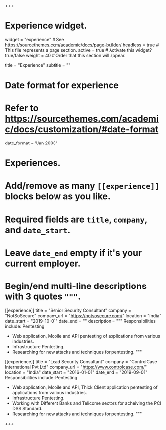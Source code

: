 +++
# Experience widget.
widget = "experience"  # See https://sourcethemes.com/academic/docs/page-builder/
headless = true  # This file represents a page section.
active = true  # Activate this widget? true/false
weight = 40  # Order that this section will appear.

title = "Experience"
subtitle = ""

# Date format for experience
#   Refer to https://sourcethemes.com/academic/docs/customization/#date-format
date_format = "Jan 2006"

# Experiences.
#   Add/remove as many `[[experience]]` blocks below as you like.
#   Required fields are `title`, `company`, and `date_start`.
#   Leave `date_end` empty if it's your current employer.
#   Begin/end multi-line descriptions with 3 quotes `"""`.
[[experience]]
  title = "Senior Security Consultant"
  company = "NotSoSecure"
  company_url = "https://notsosecure.com/"
  location = "India"
  date_start = "2019-10-01"
  date_end = ""
  description = """
  Responsibilities include:
  Pentesting
  
  * Web application, Mobile and API pentesting of applications from various industries.
  * Infrastructure Pentesting.
  * Researching for new attacks and techniques for pentesting.
  """

[[experience]]
  title = "Lead Security Consultant"
  company = "ControlCase International Pvt Ltd"
  company_url = "https://www.controlcase.com/"
  location = "India"
  date_start = "2016-01-01"
  date_end = "2019-09-01"
  Responsibilities include:
  Pentesting
  
  * Web application, Mobile and API, Thick Client application pentesting of applications from various industries.
  * Infrastructure Pentesting.
  * Working with Different Banks and Telicome sectors for acheiving the PCI DSS Standard.
  * Researching for new attacks and techniques for pentesting.
  """
  
  
+++

